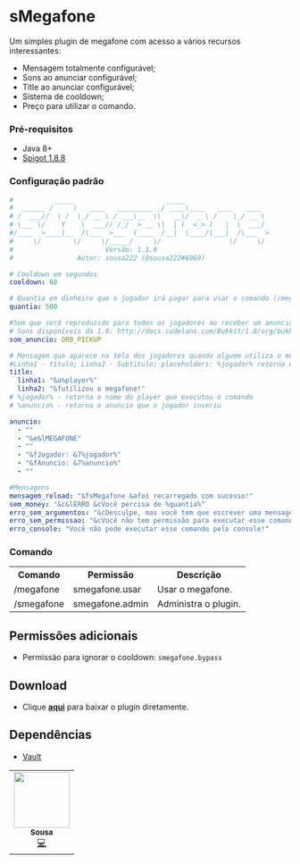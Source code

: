 # sMegafone
Um simples plugin de megafone com acesso a vários recursos interessantes:

- Mensagem totalmente configurável;
- Sons ao anunciar configurável;
- Title ao anunciar configurável;
- Sistema de cooldown;
- Preço para utilizar o comando.

### Pré-requisitos
* Java 8+
* [Spigot 1.8.8](https://cdn.getbukkit.org/spigot/spigot-1.8.8-R0.1-SNAPSHOT-latest.jar)

### Configuração padrão
```yml
#          _____                       _____
#  ______ /     \   ____   _________ _/ ____\____   ____   ____
# /  ___//  \ /  \_/ __ \ / ___\__  \\   __\/  _ \ /    \_/ __ \
# \___ \/    Y    \  ___// /_/  > __ \|  | (  <_> )   |  \  ___/
#/____  >____|__  /\___  >___  (____  /__|  \____/|___|  /\___  >
#     \/        \/     \/_____/     \/                 \/     \/
#                       Versão: 1.1.0
#                Autor: sousa222 (@sousa222#6969)

# Cooldown em segundos
cooldown: 60

# Quantia em dinheiro que o jogador irá pagar para usar o comando (/megafone)
quantia: 500

#Som que será reproduzido para todos os jogadores ao receber um anuncio
# Sons disponíveis da 1.8: http://docs.codelanx.com/Bukkit/1.8/org/bukkit/Sound.html
som_anuncio: ORB_PICKUP

# Mensagem que aparece na tela dos jogadores quando alguem utiliza o megafone;
#Linha1 - título; Linha2 - Subtitulo; placeholders: %jogador% retorna o nome do utilizador do megafone
title:
  linha1: "&a%player%"
  linha2: "&futilizou o megafone!"
# %jogador% - retorna o nome do player que executou o comando
# %anuncio% - retorna o anuncio que o jogador inseriu

anuncio:
  - ""
  - "&e&lMEGAFONE"
  - ""
  - "&fJogador: &7%jogador%"
  - "&fAnuncio: &7%anuncio%"
  - ""

#Mensagens
mensagem_reload: "&fsMegafone &afoi recarregado com sucesso!"
sem_money: "&c&lERRO &cVocê percisa de %quantia%"
erro_sem_argumentos: "&cDesculpe, mas você tem que escrever uma mensagem para anunciar!"
erro_sem_permissao: "&cVocê não tem permissão para executar esse comando."
erro_console: "Você não pode executar esse comando pelo console!"
```
### Comando
<table>
 <tr>
  <th>Comando</th>
  <th>Permissão</th>
  <th>Descrição</th>
 </tr>
 <tr>
  <td>/megafone</td>
  <td>smegafone.usar</td>
  <td>Usar o megafone.</td>
 </tr>
 <tr>
  <td>/smegafone</td>
  <td>smegafone.admin</td>
  <td>Administra o plugin.</td>
 </tr>
</table>

## Permissões adicionais

- Permissão para ignorar o cooldown: `smegafone.bypass`

## Download

- Clique [**aqui**](https://github.com/diogox2705/sMegafone/releases/) para baixar o plugin diretamente.

## Dependências
- [Vault](https://github.com/MilkBowl/VaultAPI) 
<table>
  <tr>
    <td align="center"><a href="https://github.com/diogox2705">
<img src="https://avatars.githubusercontent.com/u/59032835?s=400&u=2f044498e72bb88cae24c81891f4248e15c6b9e9&v=4" width="100px;" alt=""/><br /><sub><b>Sousa</b></sub></a><br /><a href="https://github.com/diogox2705/sMegafone/commits?author=diogox2705" title="Code">💻</a></td>
  </tr>
</table>
